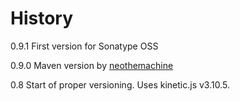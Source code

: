 History
=======

0.9.1 First version for Sonatype OSS

0.9.0 Maven version by [neothemachine](https://github.com/neothemachine)

0.8 Start of proper versioning. Uses kinetic.js v3.10.5.